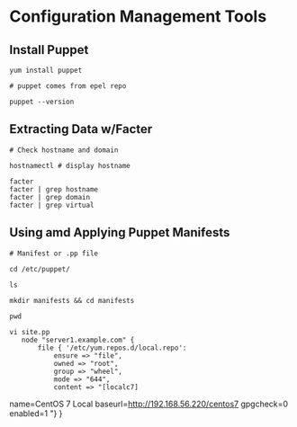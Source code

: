 # Configuration Management Tools

## Install Puppet

    yum install puppet

    # puppet comes from epel repo

    puppet --version

## Extracting Data w/Facter

    # Check hostname and domain

    hostnamectl # display hostname

    facter
    facter | grep hostname
    facter | grep domain
    facter | grep virtual

        
## Using amd Applying Puppet Manifests

    # Manifest or .pp file

    cd /etc/puppet/

    ls

    mkdir manifests && cd manifests

    pwd

    vi site.pp
       node "server1.example.com" {
           file { '/etc/yum.repos.d/local.repo': 
               ensure => "file", 
               owned => "root",
               group => "wheel",
               mode => "644",
               content => "[localc7]
name=CentOS 7 Local
baseurl=http://192.168.56.220/centos7
gpgcheck=0
enabled=1
"}
       }
    
